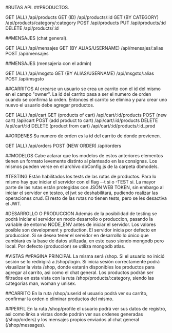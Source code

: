 #RUTAS API.
##PRODUCTOS.

GET (ALL) /api/products
GET (ID) /api/products/:id
GET (BY CATEGORY) /api/products/category/:category
POST /api/products
PUT /api/products/:id
DELETE /api/products/:id

##MENSAJES (chat general).

GET (ALL) /api/mensajes
GET (BY ALIAS/USERNAME) /api/mensajes/:alias
POST /api/mensajes

##MENSAJES (mensajeria con el admin)

GET (ALL) /api/msgsto
GET (BY ALIAS/USERNAME) /api/msgsto/:alias
POST /api/msgsto

##CARRITOS
Al crearse un usuario se crea un carrito con el id del mismo en el campo "owner".
La id del carrito pasa a ser el numero de orden cuando se confirma la orden. 
Entonces el carrito se elimina y para crear uno nuevo el usuario debe agregar productos.

GET (ALL) /api/cart
GET (products of cart) /api/cart/:id/products
POST (new cart) /api/cart
POST (add product to cart) /api/cart/:id/products
DELETE /api/cart/:id
DELETE (product from cart) /api/cart/:id/products/:id_prod

##ORDENES
Su numero de orden es la id del carrito de donde provienen.

GET (ALL) /api/orders
POST (NEW ORDER) /api/orders

##MODELOS
Cabe aclarar que los modelos de estos anteriores elementos tienen un formato levemente distinto al planteado en las consignas.
Los mismos pueden verse en el archivo dbConfig.js de la carpeta dbmodels.

#TESTING
Están habilitados los tests de las rutas de productos. Para lo mismo hay que iniciar el servidor con el flag --t si o -TEST si. 
La mayor parte de las rutas están protegidas con JSON WEB TOKEN, sin embargo al iniciar el servidor en testeo, el jwt se deshabilitará,
pudiendo realizar las operaciones crud.
El resto de las rutas no tienen tests, pero se les desactiva el JWT.

#DESARROLLO O PRODUCCION
Además de la posibilidad de testing se podrá iniciar el servidor en modo desarrollo o produccion, pasando la variable de entorno
NODE_ENV antes de iniciar el servidor. Los valores posible son development y production.
El servidor inicia por defecto en produccion. Si se desea tener el servidor en desarrollo lo único que cambiará es la base de datos utilizada,
en este caso siendo mongodb pero local. Por defecto (produccion) se utiliza mongodb atlas.

#VISTAS
##PAGINA PRINCIPAL
La misma será /shop. Si el usuario no inició sesión se lo redirigirá a /shop/login. Si inicia sesión correctamente podrá visualizar la vista /shop,
donde estarán disponibles los productos para agregar al carrito, asi como el chat general.
Los productos podrán ser filtrados en esta vista con la ruta /shop/products/:category, siendo las categorias man, woman y unisex.

##CARRITO
En la ruta /shop/:userid el usuario podrá ver su carrito, confirmar la orden o eliminar productos del mismo.

##PERFIL
En la ruta /shop/profile el usuario podrá ver sus datos de registro, asi como links a vistas donde podrán ver sus ordenes generadas (/shop/orders) y los mensajes propios enviados al chat general (/shop/messages).




